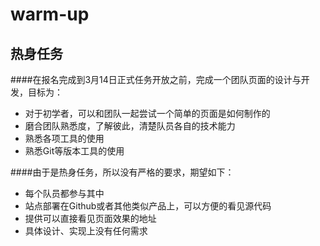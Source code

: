 # warm-up

## 热身任务
####在报名完成到3月14日正式任务开放之前，完成一个团队页面的设计与开发，目标为：
- 对于初学者，可以和团队一起尝试一个简单的页面是如何制作的
- 磨合团队熟悉度，了解彼此，清楚队员各自的技术能力
- 熟悉各项工具的使用
- 熟悉Git等版本工具的使用

####由于是热身任务，所以没有严格的要求，期望如下：
- 每个队员都参与其中
- 站点部署在Github或者其他类似产品上，可以方便的看见源代码
- 提供可以直接看见页面效果的地址
- 具体设计、实现上没有任何需求
